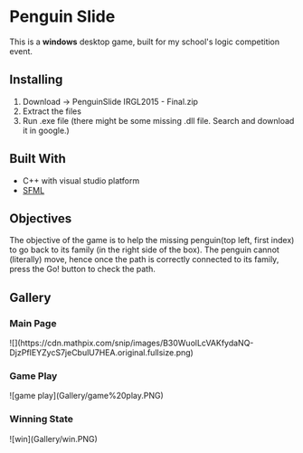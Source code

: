 # Penguin Slide

This is a <b>windows</b> desktop game, built for my school's logic competition event. 

## Installing
1. Download -> PenguinSlide IRGL2015 - Final.zip 
2. Extract the files
3. Run .exe file (there might be some missing .dll file. Search and download it in google.)

## Built With
* C++ with visual studio platform
* [SFML](https://www.sfml-dev.org/)

## Objectives
The objective of the game is to help the missing penguin(top left, first index) to go back to its family (in the right side of the box). The penguin cannot (literally) move, hence once the path is correctly connected to its family, press the Go! button to check the path.

## Gallery 
<h3>Main Page</h3> 
![](https://cdn.mathpix.com/snip/images/B30WuolLcVAKfydaNQ-DjzPfIEYZycS7jeCbulU7HEA.original.fullsize.png)

<h3>Game Play</h3> 
![game play](Gallery/game%20play.PNG)

<h3>Winning State</h3> 
![win](Gallery/win.PNG)

